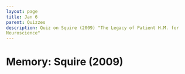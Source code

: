 ```yaml
---
layout: page
title: Jan 6
parent: Quizzes
description: Quiz on Squire (2009) "The Legacy of Patient H.M. for 
Neuroscience" 
---
```


# Memory: Squire (2009)


